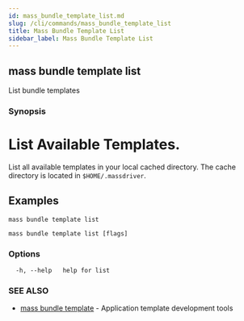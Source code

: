 ```yaml
---
id: mass_bundle_template_list.md
slug: /cli/commands/mass_bundle_template_list
title: Mass Bundle Template List
sidebar_label: Mass Bundle Template List
---
```

## mass bundle template list

List bundle templates

### Synopsis

# List Available Templates.

List all available templates in your local cached directory. The cache directory is located in `$HOME/.massdriver`.

## Examples

```shell
mass bundle template list
```


```
mass bundle template list [flags]
```

### Options

```
  -h, --help   help for list
```

### SEE ALSO

* [mass bundle template](/cli/commands/mass_bundle_template)	 - Application template development tools
